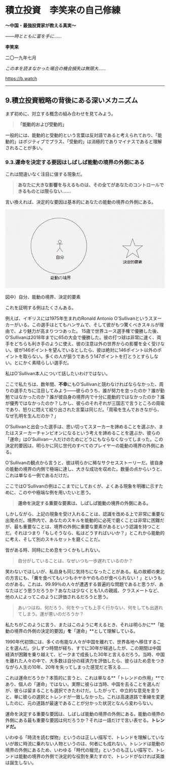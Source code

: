 # **積立投資　李笑来の自己修練**

**～中国・最強投資家が教える真実～**

*――時とともに富を手に……*

**李笑来**

二〇一九年七月

*この本を読まなかった場合の機会損失は無限大……*

https://b.watch

------

## **9.積立投資戦略の背後にある深いメカニズム**

まず初めに、対立する概念の組み合わせを見てみよう。

> **「能動的および受動的」**

一般的には、能動的と受動的という言葉は反対語であると考えられており、「能動的」はポジティブでプラス、「受動的」は消極的でありマイナスであると理解されることが多い。

### **9.3.運命を決定する要因はしばしば能動の境界の外側にある**

これは間違いなく注目に値する現象だ。

> **あなたに大きな影響を与えるものは、その全てがあなたのコントロールできるものとは限らない……**

言い換えれば、決定的な要因は基本的にあなたの能動の境界の外側にある。

![003](images/003.jpg)

図中）自分、能動の境界、決定的要素

これを証明する例はたくさんある。

例えば、イギリスには1975年生まれのRonald Antonio O'Sullivanというスヌーカーがいる。この選手はとてもハンサムで、そして彼がもつ驚くべきスキルが理由で、より魅力が高まりつつあった。 15歳で世界ユース選手権で優勝した後、O'Sullivanは2018年までに65の大会で優勝した。彼の打つ球は非常に速く、両手をどちらも利き手のように使え、彼の注意は外の世界からの影響を全く受けない。彼が146ポイントを望んでいるとしたら、彼は絶対に146ポイント以外のポイントを取らない。多くの人が狙うであろう147ポイントを打とうとすらしない。とにかく素晴らしい選手だ。

私はO'Sullivan本人について話したいわけではない。

ここで私たちは、数年間、**不幸**にもO'Sullivanと競わなければならなかった、周りの選手たちに注目してみよう――彼らのうち、誰が努力を怠ったのか？誰が勤勉ではなかったのか？誰が彼自身の境界内で十分に能動的ではなかったのか？誰が優秀ではなかったのか？しかし、彼らのそれぞれが三国志で言うところの周瑜であり、怒りに悶えて絞り出された言葉は同じだ。「周瑜を生んでおきながら、なぜ孔明を生んだのか？」

O'Sullivanと出会った選手は、思い切ってスヌーカーを諦めることを選ぶか、またはスヌーカーチャンピオンになるという考えを諦めることを選ぶか、彼らの「運命」はO'Sullivan一人だけのためにどうにもならなくなってしまった。この決定的要因は、明らかに同じ世代のすべてのプレイヤーの能動の境界の外側にある。

O'Sullivanの観点から言うと、彼は明らかに稀なサクセスストーリーだ。彼自身の能動の境界の内側で極端に達し、大きな成功を収めた。数量の点からいうと、これは単なる一例であるだけだ。

ここではO'Sullivanの例はここまでにしておくが、よくある現象を明確に示すために、このやや極端な例を用いたいと思う。

> **運命を決定する重要な要素は、しばしば能動の境界の外側にある。**

しかしながら、上記の現象を受け入れることは、認識を改める上で非常に重要な出発点だ。境界内で、あなたのスキルを能動的に必死で磨くことは非常に困難だが、最も重要なことは、境界の外側に重要な要素があるという認識を持つことだ。それはつまり「もしそうなら、私はどうすればいいか？」とこれから能動的に考え、そして別のスキルセットを磨くことだ。

皆がある時、同時にため息をつくかもしれない。

> 自分がしていることは、なぜいつも一歩遅れているのか？

笑わないでほしいが、私自身も同じ気持ちになったことがある。私の故郷の東北の方言にも、「糞を食べてもいつもホヤホヤのものが食べられない！」というものがある。これは、99.99％の人々が遭遇する普遍的な問題であると思うが、あなたはどう思うだろうか？あなたは少なくとも1人の親戚、クラスメートなど、他の人によってこのように評価されるだろうと思う。

> あいつはね、何だろう、何をやっても上手く行かない、何をしても出遅れてしまう。運が悪いのだろうか？

私たちがこのように言う、またはこのように考えるとき、それは明らかに**「能動の境界の外側の決定的要因」**を**「運命」**として理解している。

1990年代初頭には、多くの有能な人々が中国を離れて、世界各地へ移住することを選んだ。少しずつ時間が経ち、すでに30年が経過したが、この期間は中国経済が困難を乗り越えて、ピークまで成長した30年と言えるだろう。当時、中国を離れた人々の中で、大多数は自分の経済力を評価したら、彼らはため息をつきながら人生の10年、20年を失ってしまった感覚だと答える……

これは運命だろうか？本質的に言うと、これは単なる**「トレンドの作用」**であり、個人の「運命」ではない。実際に彼らは当時、中国を去ることを選んだが、彼らは留まることも選択できたわけだ。したがって、中立的な意見を言うと、単に彼らの選択とトレンドが一致しなかった。これは高速道路で車線を変更したのに、元の道路が最速であることが分かった状況となんら変わらない。

運命を決定する重要な要因は、しばしば能動の境界の外側にある。能動の境界の外側にある最も重要な要因は何だろうか？それは一語だけで言い表せる。**トレンドだ。**

いわゆる「時流を読む傑物」というのは正しい描写で、トレンドを理解していないが故に時流に乗れない人物というのは、何者にも成れない。トレンドは能動の境界の外側にあるため、いわゆる「時代の寵児」というのも正しい描写で、トレンドは能動の境界の外側で決定的な役割を果たすので、トレンドがなければ英雄は誕生しない。